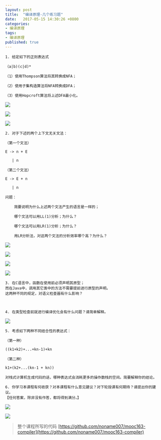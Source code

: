 ```yaml
---
layout: post
title:  "编译原理-几个练习题"
date:   2017-05-15 14:30:26 +0800
categories:
- 编译原理
tags: 
- 编译原理
published: true
---
```


```
1. 给定如下的正则表达式

（a|b)(c|d)*

（1）使用Thompson算法将其转换成NFA；

（2）使用子集构造算法将NFA转换成DFA；

（3）使用Hopcroft算法将上述DFA最小化。

```

![](https://github.com/noname007/mooc163-compiler/raw/master/compiler/finalimgs/20170516182012.jpg)

![](https://github.com/noname007/mooc163-compiler/raw/master/compiler/finalimgs/20170516182046.jpg)

![](https://github.com/noname007/mooc163-compiler/raw/master/compiler/finalimgs/20170516182056.jpg)


```
2. 对于下述的两个上下文无关文法：

（第一个文法）

E -> n + E

   | n

（第二个文法）

E -> E + n

   | n

问题：

    简要说明为什么上述两个文法产生的语言是一样的；

    哪个文法可以用LL(1)分析；为什么？

    哪个文法可以用LR(1)分析；为什么？

    用LR分析法，对这两个文法的分析效率哪个高？为什么？

```

![](https://github.com/noname007/mooc163-compiler/raw/master/compiler/finalimgs/20170516182110.jpg)

![](https://github.com/noname007/mooc163-compiler/raw/master/compiler/finalimgs/20170516182122.jpg)

![](https://github.com/noname007/mooc163-compiler/raw/master/compiler/finalimgs/20170516182130.jpg)

![](https://github.com/noname007/mooc163-compiler/raw/master/compiler/finalimgs/20170516182136.jpg)



```
3. 在C语言中，函数在使用前必须声明其原型；
而在Java中，调用其它类中的方法不需要提前进行原型的声明。
这两种不同的规定，对语义检查器有什么影响？



4. 在类型检查前就进行编译优化会有什么问题？请简单解释。
```


![](https://github.com/noname007/mooc163-compiler/raw/master/compiler/finalimgs/20170516182142.jpg)


```
5. 考虑如下两种不同结合性的表达式：

（第一种）

((k1+k2)+...+kn-1)+kn

（第二种）

k1+(k2+...(kn-1 + kn))

对栈式计算机生成代码的话，哪种表达式会消耗更多的操作数栈的空间。简要解释你的结论。

6. 你学习本课程有何收获？对本课程有什么意见建议？对下轮授课有何期待？请提出你的建议。
【任何答案，除非没有作答，都将得到满分。】

```


![](https://github.com/noname007/mooc163-compiler/raw/master/compiler/finalimgs/20170516182149.jpg)

![](https://github.com/noname007/mooc163-compiler/raw/master/compiler/finalimgs/20170516182155.jpg)


> 整个课程所写的代码   [https://github.com/noname007/mooc163-compiler](https://github.com/noname007/mooc163-compiler)
